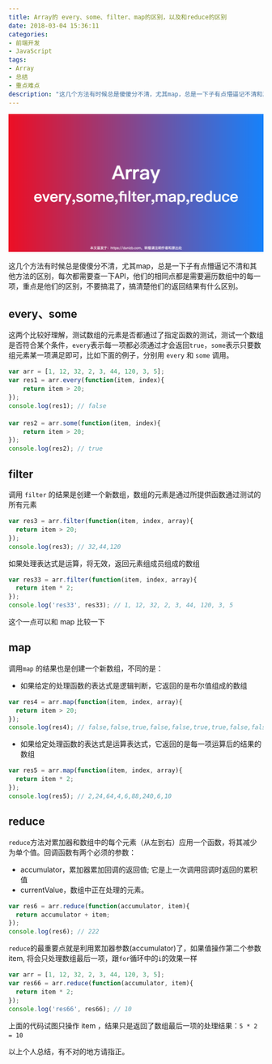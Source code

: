 ```yaml
---
title: Array的 every、some、filter、map的区别，以及和reduce的区别
date: 2018-03-04 15:36:11
categories:
- 前端开发
- JavaScript
tags:
- Array
- 总结
- 重点难点
description: "这几个方法有时候总是傻傻分不清，尤其map，总是一下子有点懵逼记不清和其他方法的区别，每次都需要查一下API，他们的相同点都是需要遍历数组中的每一项，重点是他们的区别，不要搞混了，搞清楚他们的返回结果有什么区别。"
---
```

![](https://raw.githubusercontent.com/dunizb/cloudimg/master/blog/article/201803/array/banner.png)

这几个方法有时候总是傻傻分不清，尤其map，总是一下子有点懵逼记不清和其他方法的区别，每次都需要查一下API，他们的相同点都是需要遍历数组中的每一项，重点是他们的区别，不要搞混了，搞清楚他们的返回结果有什么区别。

## every、some

这两个比较好理解，测试数组的元素是否都通过了指定函数的测试，测试一个数组是否符合某个条件，`every`表示每一项都必须通过才会返回`true`，`some`表示只要数组元素某一项满足即可，比如下面的例子，分别用 `every` 和 `some` 调用。
```js
var arr = [1, 12, 32, 2, 3, 44, 120, 3, 5];
var res1 = arr.every(function(item, index){
    return item > 20;
});
console.log(res1); // false

var res2 = arr.some(function(item, index){
    return item > 20;
});
console.log(res2); // true
```
## filter

调用 `filter` 的结果是创建一个新数组，数组的元素是通过所提供函数通过测试的所有元素
```js
var res3 = arr.filter(function(item, index, array){
  return item > 20;
});
console.log(res3); // 32,44,120
```
如果处理表达式是运算，将无效，返回元素组成员组成的数组
```js
var res33 = arr.filter(function(item, index, array){
  return item * 2;
});
console.log('res33', res33); // 1, 12, 32, 2, 3, 44, 120, 3, 5
```
这个一点可以和 map 比较一下

## map
调用`map` 的结果也是创建一个新数组，不同的是：
- 如果给定的处理函数的表达式是逻辑判断，它返回的是布尔值组成的数组
```js
var res4 = arr.map(function(item, index, array){
  return item > 20;
});
console.log(res4); // false,false,true,false,false,true,true,false,false
```
- 如果给定处理函数的表达式是运算表达式，它返回的是每一项运算后的结果的数组
```js
var res5 = arr.map(function(item, index, array){
  return item * 2;
});
console.log(res5); // 2,24,64,4,6,88,240,6,10
```
## reduce
`reduce`方法对累加器和数组中的每个元素（从左到右）应用一个函数，将其减少为单个值。回调函数有两个必须的参数：
- accumulator，累加器累加回调的返回值; 它是上一次调用回调时返回的累积值
- currentValue，数组中正在处理的元素。
```js
var res6 = arr.reduce(function(accumulator, item){
  return accumulator + item;
});
console.log(res6); // 222
```
`reduce`的最重要点就是利用累加器参数(accumulator)了，如果值操作第二个参数 item, 将会只处理数组最后一项，跟`for`循环中的`i`的效果一样
```js
var arr = [1, 12, 32, 2, 3, 44, 120, 3, 5];
var res66 = arr.reduce(function(accumulator, item){
  return item * 2;
});
console.log('res66', res66); // 10
```
上面的代码试图只操作 item ，结果只是返回了数组最后一项的处理结果：`5 * 2 = 10`

以上个人总结，有不对的地方请指正。